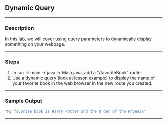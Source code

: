 ## Dynamic Query
---
### Description
In this lab, we will cover using query parameters to dynamically display something on your webpage.

---
### Steps
1. In src -> main -> java -> Main.java, add a "/favoriteBook" route.
2. Use a dynamic query (look at lesson example) to display the name of your favorite book in the web browser in the new route you created.
---
### Sample Output
```java
"My favorite book is Harry Potter and the Order of the Phoenix"
```
---
